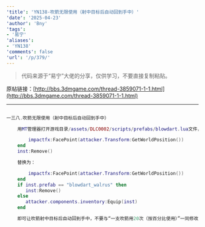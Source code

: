 ```yaml
---
'title': 'YN138-吹箭无限使用（射中目标后自动回到手中）'
'date': '2025-04-23'
'author': 'Bny'
'tags':
- '易宁'
'aliases':
- 'YN138'
'comments': false
'url': '/p/379/'
---
```


> 代码来源于“易宁”大佬的分享，仅供学习，不要直接复制粘贴。

原帖链接：[http://bbs.3dmgame.com/thread-3859071-1-1.html](http://bbs.3dmgame.com/thread-3859071-1-1.html)

---

```lua  

一三八.吹箭无限使用（射中目标后自动回到手中）

	用MT管理器打开游戏目录/assets/DLC0002/scripts/prefabs/blowdart.lua文件，将下列内容：

		impactfx:FacePoint(attacker.Transform:GetWorldPosition())
	end
	inst:Remove()

	替换为：

		impactfx:FacePoint(attacker.Transform:GetWorldPosition())
	end
	if inst.prefab == "blowdart_walrus" then
	   inst:Remove()
	else
	   attacker.components.inventory:Equip(inst)
	end

	即可让吹箭射中目标后自动回到手中，不要与“一支吹箭用20次（按百分比使用）”一同修改

```  

